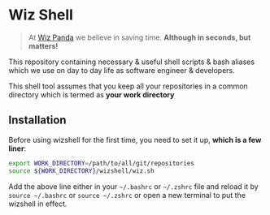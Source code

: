 # Wiz Shell

> At [Wiz Panda](https://www.wizpanda.com/) we believe in saving time. **Although in seconds, but matters!**
 
This repository containing necessary & useful shell scripts & bash aliases which we use on day to day life as software engineer & 
developers.

This shell tool assumes that you keep all your repositories in a common directory which is termed as **your work directory**

## Installation

Before using wizshell for the first time, you need to set it up, **which is a few liner**:

```bash
export WORK_DIRECTORY=/path/to/all/git/repositories
source ${WORK_DIRECTORY}/wizshell/wiz.sh
```

Add the above line either in your `~/.bashrc` or `~/.zshrc` file and reload it by `source ~/.bashrc` or `source ~/.zshrc` or open a new 
terminal to put the wizshell in effect.